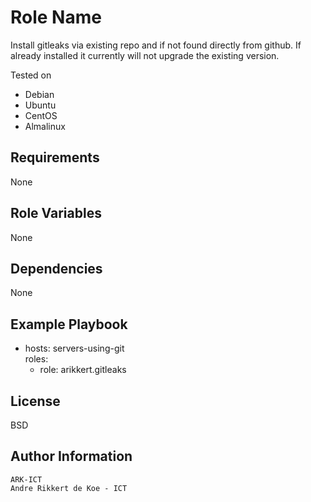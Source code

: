 Role Name
=========

Install gitleaks via existing repo and if not found directly from github.
If already installed it currently will not upgrade the existing version.

Tested on
- Debian
- Ubuntu
- CentOS
- Almalinux

Requirements
------------

None

Role Variables
--------------

None

Dependencies
------------

None

Example Playbook
----------------

   - hosts: servers-using-git\
     roles:
       - role: arikkert.gitleaks


License
-------

BSD

Author Information
------------------

    ARK-ICT
    Andre Rikkert de Koe - ICT

